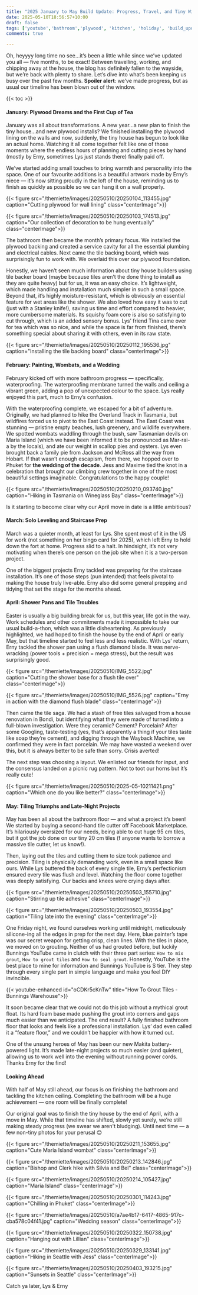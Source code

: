 ```yaml
---
title: "2025 January to May Build Update: Progress, Travel, and Tiny Wins"
date: 2025-05-10T18:56:57+10:00
draft: false
tags: ['youtube','bathroom','plywood', 'kitchen', 'holiday', 'build_update', 'bunnings', 'tiny_house', 'tiling', 'hiking']
comments: true

---
```

Oh, heyyyy long time no see...it’s been a little while since we’ve updated you all — five months, to be exact! Between travelling, working, and chipping away at the house, the blog has definitely fallen to the wayside, but we’re back with plenty to share. Let’s dive into what’s been keeping us busy over the past few months. **Spoiler alert**: we’ve made progress, but as usual our timeline has been blown out of the window. 

{{< toc >}}

#### January: Plywood Dreams and the First Cup of Tea
January was all about transformations. A new year…a new plan to finish the tiny house…and new plywood installs? We finished installing the plywood lining on the walls and now, suddenly, the tiny house has begun to look like an actual home. Watching it all come together felt like one of those moments where the endless hours of planning and cutting pieces by hand (mostly by Erny, sometimes Lys just stands there) finally paid off.

We’ve started adding small touches to bring warmth and personality into the space. One of our favourite additions is a beautiful artwork made by Erny’s niece — it’s now sitting proudly in the loft of the house, reminding us to finish as quickly as possible so we can hang it on a wall properly. 

{{< figure src="/themiette/images/20250510/20250104_113455.jpg" caption="Cutting plywood for wall lining" class="centerImage">}}

{{< figure src="/themiette/images/20250510/20250103_174513.jpg" caption="Our collection of decoration to be hung eventually" class="centerImage">}}

The bathroom then became the month’s primary focus. We installed the plywood backing and created a service cavity for all the essential plumbing and electrical cables. Next came the tile backing board, which was surprisingly fun to work with. We overlaid this over our plywood foundation. 

Honestly, we haven’t seen much information about tiny house builders using tile backer board (maybe because tiles aren’t the done thing to install as they are quite heavy) but for us, it was an easy choice. It’s lightweight, which made handling and installation much simpler in such a small space. Beyond that, it’s highly moisture-resistant, which is obviously an essential feature for wet areas like the shower. We also loved how easy it was to cut (just with a Stanley knife!), saving us time and effort compared to heavier, more cumbersome materials. Its squishy foam core is also so satisfying to cut through, which is an added sensory bonus. 
Lys’ friend Tina came over for tea which was so nice, and while the space is far from finished, there’s something special about sharing it with others, even in its raw state.

{{< figure src="/themiette/images/20250510/20250112_195536.jpg" caption="Installing the tile backing board" class="centerImage">}}

#### February: Painting, Wombats, and a Wedding
February kicked off with more bathroom progress — specifically, waterproofing. The waterproofing membrane turned the walls and ceiling a vibrant green, adding a pop of unexpected colour to the space. Lys really enjoyed this part, much to Erny’s confusion.

With the waterproofing complete, we escaped for a bit of adventure. Originally, we had planned to hike the Overland Track in Tasmania, but wildfires forced us to pivot to the East Coast instead. The East Coast was stunning — pristine empty beaches, lush greenery, and wildlife everywhere. We spotted wombats waddling through the bush, saw Tasmanian devils on Maria Island (which we have been informed it to be pronounced as Mar-rai-a by the locals), and ate our weight in scallop pies and oysters. Lys even brought back a family pie from Jackson and McRoss all the way from Hobart. 
If that wasn’t enough escapism, from there, we hopped over to Phuket for **the wedding of the decade**. Jess and Maxime tied the knot in a celebration that brought our climbing crew together in one of the most beautiful settings imaginable. Congratulations to the happy couple!

{{< figure src="/themiette/images/20250510/20250210_093740.jpg" caption="Hiking in Tasmania on Wineglass Bay" class="centerImage">}}

Is it starting to become clear why our April move in date is a little ambitious? 

#### March: Solo Leveling and Staircase Prep
March was a quieter month, at least for Lys. She spent most of it in the US for work (not something on her bingo card for 2025), which left Erny to hold down the fort at home. Progress slid to a halt. In hindsight, it’s not very motivating when there’s one person on the job site when it is a two-person project.

One of the biggest projects Erny tackled was preparing for the staircase installation. It’s one of those steps (pun intended) that feels pivotal to making the house truly live-able. Erny also did some general prepping and tidying that set the stage for the months ahead.

#### April: Shower Pans and Tile Troubles
Easter is usually a big building break for us, but this year, life got in the way. Work schedules and other commitments made it impossible to take our usual build-a-thon, which was a little disheartening. As previously highlighted, we had hoped to finish the house by the end of April or early May, but that timeline started to feel less and less realistic.
With Lys’ return, Erny tackled the shower pan using a flush diamond blade. It was nerve-wracking (power tools + precision = mega stress), but the result was surprisingly good.

{{< figure src="/themiette/images/20250510/IMG_5522.jpg" caption="Cutting the shower base for a flush tile over" class="centerImage">}}

{{< figure src="/themiette/images/20250510/IMG_5526.jpg" caption="Erny in action with the diamond flush blade" class="centerImage">}}

Then came the tile saga. We had a stash of free tiles salvaged from a house renovation in Bondi, but identifying what they were made of turned into a full-blown investigation. Were they ceramic? Cement? Porcelain? After some Googling, taste-testing (yes, that’s apparently a thing if your tiles taste like soap they’re cement), and digging through the Wayback Machine, we confirmed they were in fact porcelain. We may have wasted a weekend over this, but it is always better to be safe than sorry. Crisis averted!

The next step was choosing a layout. We enlisted our friends for input, and the consensus landed on a picnic rug pattern. Not to toot our horns but it’s really cute! 

{{< figure src="/themiette/images/20250510/2025-05-10211421.png" caption="Which one do you like better?" class="centerImage">}}

#### May: Tiling Triumphs and Late-Night Projects
May has been all about the bathroom floor — and what a project it’s been! We started by buying a second-hand tile cutter off Facebook Marketplace. It’s hilariously oversized for our needs, being able to cut huge 95 cm tiles, but it got the job done on our tiny 20 cm tiles (f anyone wants to borrow a massive tile cutter, let us know!).

Then, laying out the tiles and cutting them to size took patience and precision. Tiling is physically demanding work, even in a small space like ours. While Lys buttered the back of every single tile, Erny’s perfectionism ensured every tile was flush and level. Watching the floor come together was deeply satisfying. Our backs and knees were crying days after.  

{{< figure src="/themiette/images/20250510/20250503_155710.jpg" caption="Stirring up tile adhesive" class="centerImage">}}

{{< figure src="/themiette/images/20250510/20250503_193554.jpg" caption="Tiling late into the evening" class="centerImage">}}

One Friday night, we found ourselves working until midnight, meticulously silicone-ing all the edges in prep for the next day. Here, blue painter’s tape was our secret weapon for getting crisp, clean lines.
With the tiles in place, we moved on to grouting. Neither of us had grouted before, but luckily Bunnings YouTube came in clutch with their three part series: `How to mix grout`, `How to grout tiles` and `How to seal grout`. Honestly, YouTube is the best place to mine for information and Bunnings YouTube is S tier. They step through every single part in simple language and make you feel DIY invincible. 

{{< youtube-enhanced id="oCDKr5cKnTw" title="How To Grout Tiles - Bunnings Warehouse">}}

It soon became clear that we could not do this job without a mythical grout float. Its hard foam base made pushing the grout into corners and gaps much easier than we anticipated. The end result? A fully finished bathroom floor that looks and feels like a professional installation. Lys’ dad even called it a “feature floor,” and we couldn’t be happier with how it turned out.

One of the unsung heroes of May has been our new Makita battery-powered light. It’s made late-night projects so much easier (and quieter), allowing us to work well into the evening without running power cords. Thanks Erny for the find!

#### Looking Ahead
With half of May still ahead, our focus is on finishing the bathroom and tackling the kitchen ceiling. Completing the bathroom will be a huge achievement — one room will be finally complete!

Our original goal was to finish the tiny house by the end of April, with a move in May. While that timeline has shifted, slowly yet surely, we’re still making steady progress (we swear we aren't bludging). Until next time — a few non-tiny photos for your perusal 😊 

{{< figure src="/themiette/images/20250510/20250211_153655.jpg" caption="Cute Maria Island wombat" class="centerImage">}}

{{< figure src="/themiette/images/20250510/20250213_142846.jpg" caption="Bishop and Clerk hike with Silvia and Bel" class="centerImage">}}

{{< figure src="/themiette/images/20250510/20250214_105427.jpg" caption="Maria Island" class="centerImage">}}

{{< figure src="/themiette/images/20250510/20250301_114243.jpg" caption="Chilling in Phuket" class="centerImage">}}

{{< figure src="/themiette/images/20250510/a7ae4b17-6417-4865-917c-cba578c04f41.jpg" caption="Wedding season" class="centerImage">}}

{{< figure src="/themiette/images/20250510/20250322_150738.jpg" caption="Hanging out with Lillian" class="centerImage">}}

{{< figure src="/themiette/images/20250510/20250329_133141.jpg" caption="Hiking in Seattle with Jess" class="centerImage">}}

{{< figure src="/themiette/images/20250510/20250403_193215.jpg" caption="Sunsets in Seattle" class="centerImage">}}

Catch ya later,
Lys & Erny

